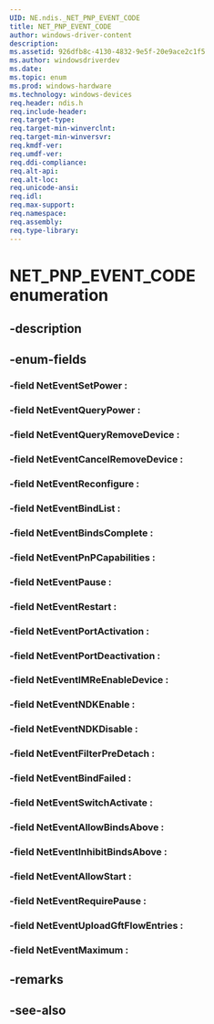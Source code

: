 ```yaml
---
UID: NE.ndis._NET_PNP_EVENT_CODE
title: NET_PNP_EVENT_CODE
author: windows-driver-content
description: 
ms.assetid: 926dfb8c-4130-4832-9e5f-20e9ace2c1f5
ms.author: windowsdriverdev
ms.date: 
ms.topic: enum
ms.prod: windows-hardware
ms.technology: windows-devices
req.header: ndis.h
req.include-header:
req.target-type:
req.target-min-winverclnt:
req.target-min-winversvr:
req.kmdf-ver:
req.umdf-ver:
req.ddi-compliance:
req.alt-api:
req.alt-loc:
req.unicode-ansi:
req.idl:
req.max-support:
req.namespace:
req.assembly:
req.type-library:
---
```


# NET_PNP_EVENT_CODE enumeration

## -description



## -enum-fields

### -field NetEventSetPower : 
### -field NetEventQueryPower : 
### -field NetEventQueryRemoveDevice : 
### -field NetEventCancelRemoveDevice : 
### -field NetEventReconfigure : 
### -field NetEventBindList : 
### -field NetEventBindsComplete : 
### -field NetEventPnPCapabilities : 
### -field NetEventPause : 
### -field NetEventRestart : 
### -field NetEventPortActivation : 
### -field NetEventPortDeactivation : 
### -field NetEventIMReEnableDevice : 
### -field NetEventNDKEnable : 
### -field NetEventNDKDisable : 
### -field NetEventFilterPreDetach : 
### -field NetEventBindFailed : 
### -field NetEventSwitchActivate : 
### -field NetEventAllowBindsAbove : 
### -field NetEventInhibitBindsAbove : 
### -field NetEventAllowStart : 
### -field NetEventRequirePause : 
### -field NetEventUploadGftFlowEntries : 
### -field NetEventMaximum : 

## -remarks

## -see-also